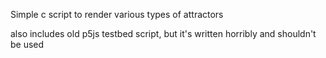 Simple c script to render various types of attractors

also includes old p5js testbed script, but it's written horribly and shouldn't be used
